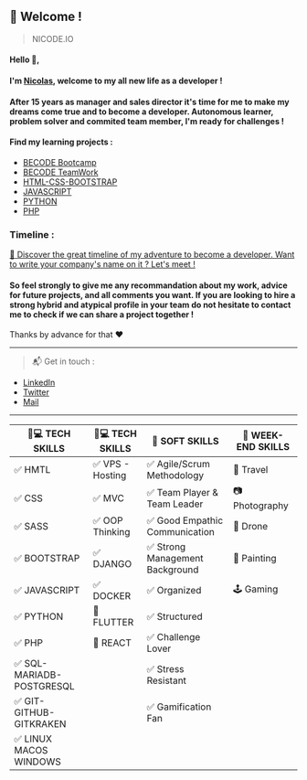 ## :loudspeaker: Welcome !
> NICODE.IO

#### Hello 👋, 

#### I'm [Nicolas](https://www.linkedin.com/in/nicolas-denoel/), welcome to my all new life as a developer !

#### After 15 years as manager and sales director it's time for me to make my dreams come true and to become a developer. Autonomous learner, problem solver and commited team member, I'm ready for challenges !

#### Find my learning projects :
- [BECODE Bootcamp](https://github.com/nicode-io/Becode-Learning)
- [BECODE TeamWork](https://github.com/Becode-TeamWork) 
- [HTML-CSS-BOOTSTRAP](https://github.com/html-css-nicode)
- [JAVASCRIPT](https://github.com/Javascripter-Nicode)
- [PYTHON](https://github.com/Pythonizer-Nicode)
- [PHP](https://github.com/php-nicode)

### Timeline : 
[:calendar: Discover the great timeline of my adventure to become a developer. Want to write your company's name on it ? Let's meet !](https://timelines.gitkraken.com/timeline/2e12cc334eb0406b84bf7a6339e666c4?range=2020-05-26_2020-06-27)  

#### So feel strongly to give me any recommandation about my work, advice for future projects, and all comments you want. If you are looking to hire a strong hybrid and atypical profile in your team do not hesitate to contact me to check if we can share a project together !  

Thanks by advance for that :heart:  

---

> :mailbox_with_mail: Get in touch :
- [LinkedIn](linkedin.com/in/nicolas-denoel)
- [Twitter](https://twitter.com/Nicode_IO)
- [Mail](mailto:info@nicode.io) 

---
| :iphone::computer: TECH SKILLS            | :iphone::computer: TECH SKILLS  |  :muscle: SOFT SKILLS                          |  :deciduous_tree: WEEK-END SKILLS |
|-------------------------------------------|---------------------------------|------------------------------------------------|-----------------------------------|
| :white_check_mark: HMTL                   | :white_check_mark: VPS - Hosting| :white_check_mark: Agile/Scrum Methodology     | :sunrise_over_mountains: Travel   |
| :white_check_mark: CSS                    | :white_check_mark: MVC          | :white_check_mark: Team Player & Team Leader   | :camera: Photography              |
| :white_check_mark: SASS                   | :white_check_mark: OOP Thinking | :white_check_mark: Good Empathic Communication | :helicopter: Drone                |
| :white_check_mark: BOOTSTRAP              | :white_check_mark: DJANGO       | :white_check_mark: Strong Management Background| :art: Painting                    |
| :white_check_mark: JAVASCRIPT             | :white_check_mark: DOCKER       | :white_check_mark: Organized                   | :joystick: Gaming                 |
| :white_check_mark: PYTHON                 | :construction: FLUTTER          | :white_check_mark: Structured                  |                                   |
| :white_check_mark: PHP                    | :construction: REACT            | :white_check_mark: Challenge Lover             |                                   |
| :white_check_mark: SQL-MARIADB-POSTGRESQL |                                 | :white_check_mark: Stress Resistant            |                                   |
| :white_check_mark: GIT-GITHUB-GITKRAKEN   |                                 | :white_check_mark: Gamification Fan            |                                   |
| :white_check_mark: LINUX MACOS WINDOWS    |                                 |                                                |                                   |



 
